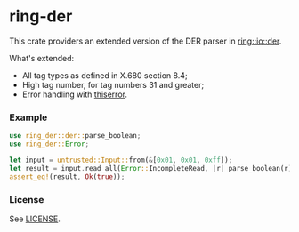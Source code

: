ring-der
==========

This crate providers an extended version of the DER parser in
[ring::io::der](https://github.com/briansmith/ring/blob/main/src/io/der.rs).

What's extended:

* All tag types as defined in X.680 section 8.4;
* High tag number, for tag numbers 31 and greater;
* Error handling with [thiserror](https://crates.io/crates/thiserror).

### Example

```rust
use ring_der::der::parse_boolean;
use ring_der::Error;

let input = untrusted::Input::from(&[0x01, 0x01, 0xff]);
let result = input.read_all(Error::IncompleteRead, |r| parse_boolean(r));
assert_eq!(result, Ok(true));
```

### License
See [LICENSE](LICENSE).
